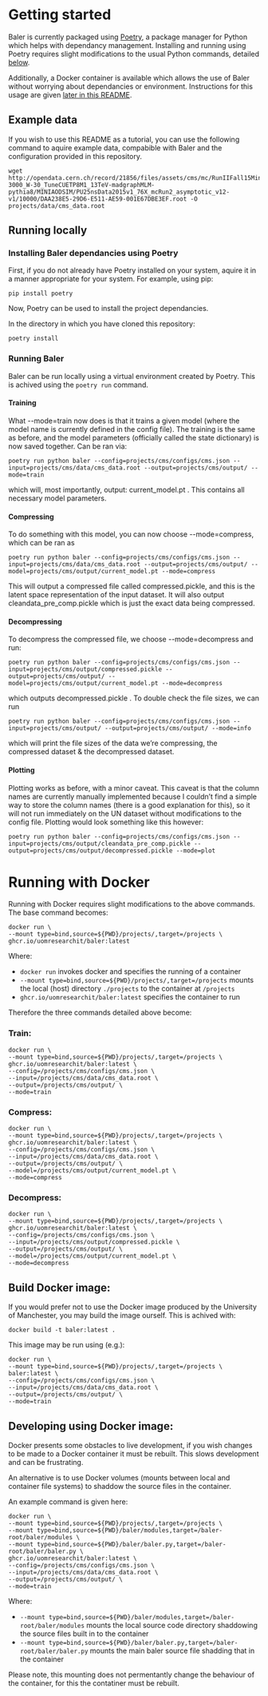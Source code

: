 # Getting started #

Baler is currently packaged using [Poetry](https://python-poetry.org/ "Poetry"), a package manager for Python which helps with dependancy management. Installing and running using Poetry requires slight modifications to the usual Python commands, detailed [below](#installing-baler-dependancies-using-poetry).

Additionally, a Docker container is available which allows the use of Baler without worrying about dependancies or environment. Instructions for this usage are given [later in this README](#running-with-docker "Running with Docker").

## Example data ##

If you wish to use this README as a tutorial, you can use the following command to aquire example data, compabible with Baler and the configuration provided in this repository.

```console
wget http://opendata.cern.ch/record/21856/files/assets/cms/mc/RunIIFall15MiniAODv2/ZprimeToTT_M-3000_W-30_TuneCUETP8M1_13TeV-madgraphMLM-pythia8/MINIAODSIM/PU25nsData2015v1_76X_mcRun2_asymptotic_v12-v1/10000/DAA238E5-29D6-E511-AE59-001E67DBE3EF.root -O projects/data/cms_data.root
```

## Running locally  ##

### Installing Baler dependancies using Poetry ###

First, if you do not already have Poetry installed on your system, aquire it in a manner appropriate for your system. For example, using pip:

```console
pip install poetry
```

Now, Poetry can be used to install the project dependancies. 

In the directory in which you have cloned this repository:

```console
poetry install
```

### Running Baler ###

Baler can be run locally using a virtual environment created by Poetry. This is achived using the `poetry run` command.

#### Training ####

What --mode=train now does is that it trains a given model (where the model name is currently defined in the config file). The training is the same as before, and the model parameters (officially called the state dictionary) is now saved together. Can be ran via:

```console
poetry run python baler --config=projects/cms/configs/cms.json --input=projects/cms/data/cms_data.root --output=projects/cms/output/ --mode=train
```

which will, most importantly, output: current_model.pt . This contains all necessary model parameters.

#### Compressing ####

To do something with this model, you can now choose --mode=compress, which can be ran as

```console
poetry run python baler --config=projects/cms/configs/cms.json --input=projects/cms/data/cms_data.root --output=projects/cms/output/ --model=projects/cms/output/current_model.pt --mode=compress
```

This will output a compressed file called compressed.pickle, and this is the latent space representation of the input dataset. It will also output cleandata_pre_comp.pickle which is just the exact data being compressed.

#### Decompressing ####

To decompress the compressed file, we choose --mode=decompress and run:

```console
poetry run python baler --config=projects/cms/configs/cms.json --input=projects/cms/output/compressed.pickle --output=projects/cms/output/ --model=projects/cms/output/current_model.pt --mode=decompress
```

which outputs decompressed.pickle . To double check the file sizes, we can run

```console
poetry run python baler --config=projects/cms/configs/cms.json --input=projects/cms/output/ --output=projects/cms/output/ --mode=info
```

which will print the file sizes of the data we’re compressing, the compressed dataset & the decompressed dataset.

#### Plotting ####

Plotting works as before, with a minor caveat. This caveat is that the column names are currently manually implemented because I couldn’t find a simple way to store the column names (there is a good explanation for this), so it will not run immediately on the UN dataset without modifications to the config file. Plotting would look something like this however:

```console
poetry run python baler --config=projects/cms/configs/cms.json --input=projects/cms/output/cleandata_pre_comp.pickle --output=projects/cms/output/decompressed.pickle --mode=plot
```

# Running with Docker #

Running with Docker requires slight modifications to the above commands. The base command becomes:

```console
docker run \
--mount type=bind,source=${PWD}/projects/,target=/projects \
ghcr.io/uomresearchit/baler:latest 
```

Where:
  * `docker run` invokes docker and specifies the running of a container
  * `--mount type=bind,source=${PWD}/projects/,target=/projects` mounts the local (host) directory `./projects` to the container at `/projects`
  * `ghcr.io/uomresearchit/baler:latest` specifies the container to run
  
Therefore the three commands detailed above become:

### Train: ###

```console
docker run \
--mount type=bind,source=${PWD}/projects/,target=/projects \
ghcr.io/uomresearchit/baler:latest \
--config=/projects/cms/configs/cms.json \
--input=/projects/cms/data/cms_data.root \
--output=/projects/cms/output/ \
--mode=train
```

### Compress: ### 
```console
docker run \
--mount type=bind,source=${PWD}/projects/,target=/projects \
ghcr.io/uomresearchit/baler:latest \
--config=/projects/cms/configs/cms.json \
--input=/projects/cms/data/cms_data.root \
--output=/projects/cms/output/ \
--model=/projects/cms/output/current_model.pt \
--mode=compress
```

### Decompress: ###
```console
docker run \
--mount type=bind,source=${PWD}/projects/,target=/projects \
ghcr.io/uomresearchit/baler:latest \
--config=/projects/cms/configs/cms.json \
--input=/projects/cms/output/compressed.pickle \
--output=/projects/cms/output/ \
--model=/projects/cms/output/current_model.pt \
--mode=decompress
```

## Build Docker image: ##

If you would prefer not to use the Docker image produced by the University of Manchester, you may build the image ourself. This is achived with:

```console
docker build -t baler:latest .
```

This image may be run using (e.g.):

```console
docker run \
--mount type=bind,source=${PWD}/projects/,target=/projects \
baler:latest \
--config=/projects/cms/configs/cms.json \
--input=/projects/cms/data/cms_data.root \
--output=/projects/cms/output/ \
--mode=train
```

## Developing using Docker image: ##

Docker presents some obstacles to live development, if you wish changes to be made to a Docker container it must be rebuilt. This slows development and can be frustrating.

An alternative is to use Docker volumes (mounts between local and container file systems) to shaddow the source files in the container.

An example command is given here:

```console
docker run \
--mount type=bind,source=${PWD}/projects/,target=/projects \
--mount type=bind,source=${PWD}/baler/modules,target=/baler-root/baler/modules \
--mount type=bind,source=${PWD}/baler/baler.py,target=/baler-root/baler/baler.py \
ghcr.io/uomresearchit/baler:latest \
--config=/projects/cms/configs/cms.json \
--input=/projects/cms/data/cms_data.root \
--output=/projects/cms/output/ \
--mode=train
```

Where:
  * `--mount type=bind,source=${PWD}/baler/modules,target=/baler-root/baler/modules` mounts the local source code directory shaddowing the source files built in to the container
  * `--mount type=bind,source=${PWD}/baler/baler.py,target=/baler-root/baler/baler.py` mounts the main baler source file shadding that in the container
  
Please note, this mounting does not permentantly change the behaviour of the container, for this the contatiner must be rebuilt.

